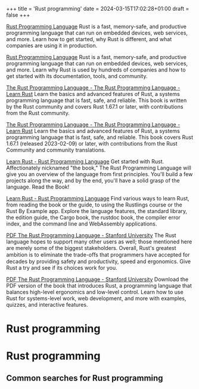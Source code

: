 +++
title = 'Rust programming'
date = 2024-03-15T17:02:28+01:00
draft = false
+++

[Rust Programming Language](https://www.rust-lang.org/)
Rust is a fast, memory-safe, and productive programming language that can run on embedded devices, web services, and more. Learn how to get started, why Rust is different, and what companies are using it in production.

[Rust Programming Language](https://www.rust-lang.org/)
Rust is a fast, memory-safe, and productive programming language that can run on embedded devices, web services, and more. Learn why Rust is used by hundreds of companies and how to get started with its documentation, tools, and community.

[The Rust Programming Language - The Rust Programming Language - Learn Rust](https://doc.rust-lang.org/stable/book/)
Learn the basics and advanced features of Rust, a systems programming language that is fast, safe, and reliable. This book is written by the Rust community and covers Rust 1.67.1 or later, with contributions from the Rust community.

[The Rust Programming Language - The Rust Programming Language - Learn Rust](https://doc.rust-lang.org/stable/book/)
Learn the basics and advanced features of Rust, a systems programming language that is fast, safe, and reliable. This book covers Rust 1.67.1 (released 2023-02-09) or later, with contributions from the Rust Community and community translations.

[Learn Rust - Rust Programming Language](https://www.rust-lang.org/learn)
Get started with Rust. Affectionately nicknamed "the book," The Rust Programming Language will give you an overview of the language from first principles. You'll build a few projects along the way, and by the end, you'll have a solid grasp of the language. Read the Book!

[Learn Rust - Rust Programming Language](https://www.rust-lang.org/learn)
Find various ways to learn Rust, from reading the book or the guide, to using the Rustlings course or the Rust By Example app. Explore the language features, the standard library, the edition guide, the Cargo book, the rustdoc book, the compiler error index, and the command line and WebAssembly applications.

[PDF The Rust Programming Language - Stanford University](https://www.scs.stanford.edu/~zyedidia/docs/rust/rust_book.pdf)
The Rust language hopes to support many other users as well; those mentioned here are merely some of the biggest stakeholders. Overall, Rust's greatest ambition is to eliminate the trade-oﬀs that programmers have accepted for decades by providing safety and productivity, speed and ergonomics. Give Rust a try and see if its choices work for you.

[PDF The Rust Programming Language - Stanford University](https://www.scs.stanford.edu/~zyedidia/docs/rust/rust_book.pdf)
Download the PDF version of the book that introduces Rust, a programming language that balances high-level ergonomics and low-level control. Learn how to use Rust for systems-level work, web development, and more with examples, quizzes, and interactive features.

Rust programming
================

# Rust programming

## Common searches for Rust programming
